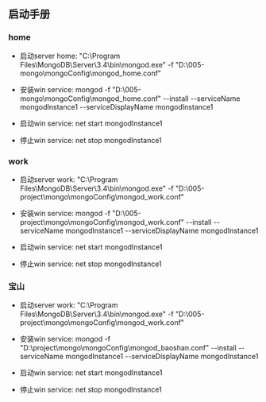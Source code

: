 ## 启动手册

### home

- 启动server home: "C:\Program Files\MongoDB\Server\3.4\bin\mongod.exe" -f "D:\005-mongo\mongoConfig\mongod_home.conf"

- 安装win service: mongod -f "D:\005-mongo\mongoConfig\mongod_home.conf" --install --serviceName mongodInstance1 --serviceDisplayName  mongodInstance1

- 启动win service: net start mongodInstance1

- 停止win service: net stop mongodInstance1

### work

- 启动server work: "C:\Program Files\MongoDB\Server\3.4\bin\mongod.exe" -f "D:\005-project\mongo\mongoConfig\mongod_work.conf"

- 安装win service: mongod -f "D:\005-project\mongo\mongoConfig\mongod_work.conf" --install --serviceName mongodInstance1 --serviceDisplayName  mongodInstance1

- 启动win service: net start mongodInstance1

- 停止win service: net stop mongodInstance1

### 宝山

- 启动server work: "C:\Program Files\MongoDB\Server\3.4\bin\mongod.exe" -f "D:\005-project\mongo\mongoConfig\mongod_work.conf"

- 安装win service: mongod -f "D:\project\mongo\mongoConfig\mongod_baoshan.conf" --install --serviceName mongodInstance1 --serviceDisplayName  mongodInstance1

- 启动win service: net start mongodInstance1

- 停止win service: net stop mongodInstance1